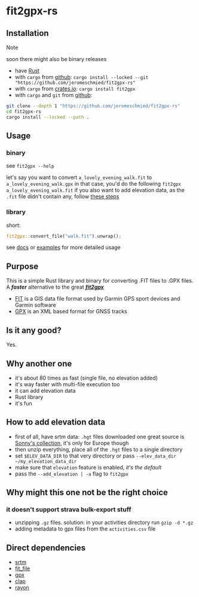 # fit2gpx-rs

## Installation

> [!NOTE]
> soon there might also be binary releases

-   have [Rust](https://rustup.rs)
-   with `cargo` from [github](https://github.com/jeromeschmied): `cargo install --locked --git "https://github.com/jeromeschmied/fit2gpx-rs"`
-   with `cargo` from [crates.io](https://crates.io): `cargo install fit2gpx`
-   with `cargo` and `git` from [github](https://github.com/jeromeschmied):

```sh
git clone --depth 1 "https://github.com/jeromeschmied/fit2gpx-rs"
cd fit2gpx-rs
cargo install --locked --path .
```

## Usage

### binary

see `fit2gpx --help`

let's say you want to convert `a_lovely_evening_walk.fit` to `a_lovely_evening_walk.gpx`
in that case, you'd do the following
`fit2gpx a_lovely_evening_walk.fit`
if you also want to add elevation data, as the `.fit` file didn't contain any, follow [these steps](#how-to-add-elevation-data)

### library

short:

```rust
fit2gpx::convert_file("walk.fit").unwrap();
```

see [docs](https://docs.rs/crate/fit2gpx) or [examples](https://github.com/jeromeschmied/fit2gpx-rs/tree/main/examples) for more detailed usage

## Purpose

This is a simple Rust library and binary for converting .FIT files to .GPX files.
A **_faster_** alternative to the great [**_fit2gpx_**](https://github.com/dodo-saba/fit2gpx)

-   [FIT](https://developer.garmin.com/fit/overview/) is a GIS data file format used by Garmin GPS sport devices and Garmin software
-   [GPX](https://docs.fileformat.com/gis/gpx/) is an XML based format for GNSS tracks

## Is it any good?

Yes.

## Why another one

-   it's about 80 times as fast (single file, no elevation added)
-   it's way faster with multi-file execution too
-   it can add elevation data
-   Rust library
-   it's fun

## How to add elevation data

-   first of all, have srtm data: `.hgt` files downloaded
    one great source is [Sonny's collection](https://sonny.4lima.de/), it's only for Europe though
-   then unzip everything, place all of the `.hgt` files to a single directory
-   set `$ELEV_DATA_DIR` to that very directory or pass `--elev_data_dir ~/my_elevation_data_dir`
-   make sure that `elevation` feature is enabled, _it's the default_
-   pass the `--add_elevation | -a` flag to `fit2gpx`

## Why might this one not be the right choice

### it doesn't support strava bulk-export stuff

-   unzipping `.gz` files. solution: in your activities directory run `gzip -d *.gz`
-   adding metadata to gpx files from the `activities.csv` file

## Direct dependencies

<!-- -   [coordinate-altitude](https://github.com/jeromeschmied/coordinate-altitude) -->

-   [srtm](https://github.com/jeromeschmied/srtm_reader)
-   [fit_file](https://crates.io/crates/fit_file)
-   [gpx](https://crates.io/crates/gpx)
-   [clap](https://crates.io/crates/clap)
-   [rayon](https://crates.io/crates/rayon)
